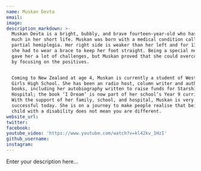 ```yaml
---
name: Muskan Devta
email:
image:
description_markdown: >-
  Muskan Devta is a bright, bubbly, and brave fourteen-year-old who has achieved
  much in her short life. Muskan was born with a medical condition called
  partial hemiplegia. Her right side is weaker than her left and for 13 years
  she had to wear a brace to keep her foot straight. Being a special needs child
  gave her a lot of challenges, but Muskan proved that she could overcome them
  by focusing on the positives.


  Coming to New Zealand at age 4, Muskan is currently a student of Westlake
  Girls High School. She has been an radio host, column writer and author of two
  books, including her autobiography written to raise funds for Starship
  Hospital; the book ‘I Dream’ is now part of her school’s Year 9 curriculum.
  With the support of her family, school, and hospital, Muskan is very
  successful today. She is on a journey to make people realise that being a
  child with a disability does not mean you are different.
website_url:
twitter:
facebook:
youtube_video: 'https://www.youtube.com/watch?v=kl42kv_1HzI'
github_username:
instagram:
---
```


Enter your description here...
